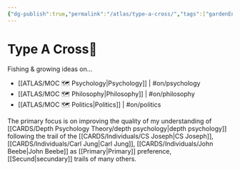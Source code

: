 ```yaml
---
{"dg-publish":true,"permalink":"/atlas/type-a-cross/","tags":["gardenEntry"],"noteIcon":1,"created":"2023-01-02T16:17:52.012+01:00","updated":"2023-04-20T23:07:47.089+02:00"}
---
```


# Type A Cross💠 

Fishing & growing ideas on...
- [[ATLAS/MOC 🗺️ Psychology\|Psychology]] | #on/psychology 
- [[ATLAS/MOC 🗺️ Philosophy\|Philosophy]]  | #on/philosophy
- [[ATLAS/MOC 🗺️ Politics\|Politics]] | #on/politics 

The primary focus is on improving the quality of my understanding of [[CARDS/Depth Psychology Theory/depth psychology\|depth psychology]] following the trail of the [[CARDS/Individuals/CS Joseph\|CS Joseph]], [[CARDS/Individuals/Carl Jung\|Carl Jung]], [[CARDS/Individuals/John Beebe\|John Beebe]] as [[Primary\|Primary]] preference, [[Secund\|secundary]] trails of many others. 
